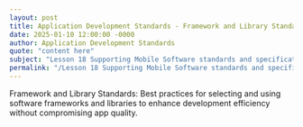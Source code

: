 ```yaml
---
layout: post
title: Application Development Standards - Framework and Library Standards
date: 2025-01-10 12:00:00 -0000
author: Application Development Standards
quote: "content here"
subject: "Lesson 18 Supporting Mobile Software standards and specifications"
permalink: "/Lesson 18 Supporting Mobile Software standards and specifications/Application Development Standards/Application Development Standards - Framework and Library Standards"
---
```


Framework and Library Standards: Best practices for selecting and using software frameworks and libraries to enhance development efficiency without compromising app quality.
